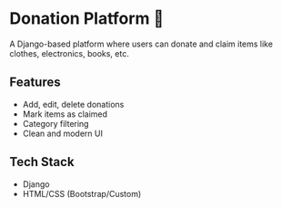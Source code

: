 # Donation Platform 👐

A Django-based platform where users can donate and claim items like clothes, electronics, books, etc.

## Features
- Add, edit, delete donations
- Mark items as claimed
- Category filtering
- Clean and modern UI

## Tech Stack
- Django
- HTML/CSS (Bootstrap/Custom)
